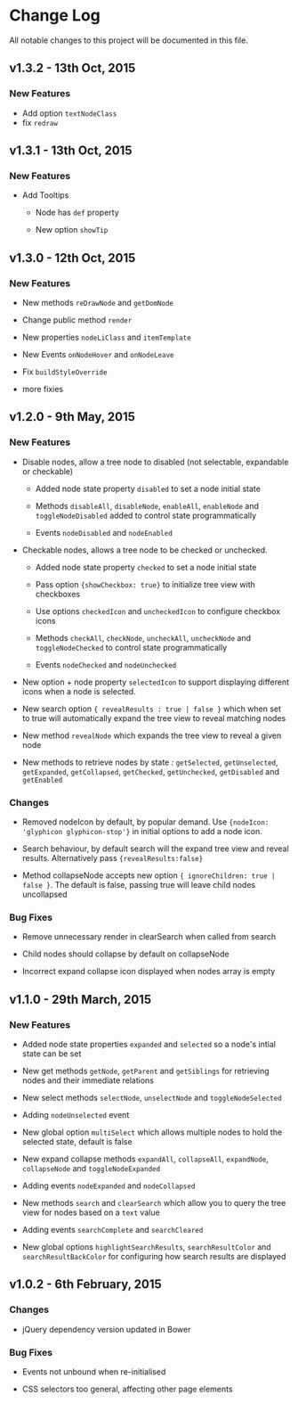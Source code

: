 # Change Log
All notable changes to this project will be documented in this file.

## v1.3.2 - 13th Oct, 2015

### New Features

 - Add option `textNodeClass`
 - fix `redraw`
 
 
## v1.3.1 - 13th Oct, 2015

### New Features

- Add Tooltips

	- Node has `def` property 

	- New option `showTip`


## v1.3.0 - 12th Oct, 2015

### New Features

- New methods `reDrawNode` and `getDomNode`

- Change public method `render` 

- New properties `nodeLiClass` and `itemTemplate`
	
- New Events `onNodeHover` and `onNodeLeave`

- Fix `buildStyleOverride`

- more fixies



## v1.2.0 - 9th May, 2015

### New Features

- Disable nodes, allow a tree node to disabled (not selectable, expandable or checkable)

	- Added node state property `disabled` to set a node initial state

	- Methods `disableAll`, `disableNode`, `enableAll`, `enableNode` and `toggleNodeDisabled` added to control state programmatically

	- Events `nodeDisabled` and `nodeEnabled`

- Checkable nodes, allows a tree node to be checked or unchecked.

	- Added node state property `checked` to set a node initial state

	- Pass option `{showCheckbox: true}` to initialize tree view with checkboxes

	- Use options `checkedIcon` and `uncheckedIcon` to configure checkbox icons

	- Methods `checkAll`, `checkNode`, `uncheckAll`, `uncheckNode` and `toggleNodeChecked` to control state programmatically

	- Events `nodeChecked` and `nodeUnchecked`

- New option + node property `selectedIcon` to support displaying different icons when a node is selected.

- New search option `{ revealResults : true | false }` which when set to true will automatically expand the tree view to reveal matching nodes

- New method `revealNode` which expands the tree view to reveal a given node

- New methods to retrieve nodes by state : `getSelected`, `getUnselected`, `getExpanded`, `getCollapsed`, `getChecked`, `getUnchecked`, `getDisabled` and `getEnabled`


### Changes
- Removed nodeIcon by default, by popular demand.  Use `{nodeIcon: 'glyphicon glyphicon-stop'}` in initial options to add a node icon.

- Search behaviour, by default search will the expand tree view and reveal results.  Alternatively pass `{revealResults:false}`

- Method collapseNode accepts new option `{ ignoreChildren: true | false }`.  The default is false, passing true will leave child nodes uncollapsed


### Bug Fixes
- Remove unnecessary render in clearSearch when called from search

- Child nodes should collapse by default on collapseNode

- Incorrect expand collapse icon displayed when nodes array is empty




## v1.1.0 - 29th March, 2015 

### New Features

- Added node state properties `expanded` and `selected` so a node's intial state can be set

- New get methods `getNode`, `getParent` and `getSiblings` for retrieving nodes and their immediate relations

- New select methods `selectNode`, `unselectNode` and `toggleNodeSelected`

- Adding `nodeUnselected` event

- New global option `multiSelect` which allows multiple nodes to hold the selected state, default is false

- New expand collapse methods `expandAll`, `collapseAll`, `expandNode`, `collapseNode` and `toggleNodeExpanded`

- Adding events `nodeExpanded` and `nodeCollapsed`

- New methods `search` and `clearSearch` which allow you to query the tree view for nodes based on a `text` value

- Adding events `searchComplete` and `searchCleared`

- New global options `highlightSearchResults`, `searchResultColor` and `searchResultBackColor` for configuring how search results are displayed




## v1.0.2 - 6th February, 2015

### Changes
- jQuery dependency version updated in Bower

### Bug Fixes
- Events not unbound when re-initialised

- CSS selectors too general, affecting other page elements
